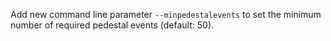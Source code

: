 Add new command line parameter `--minpedestalevents` to set the minimum number of required pedestal events (default: 50).
